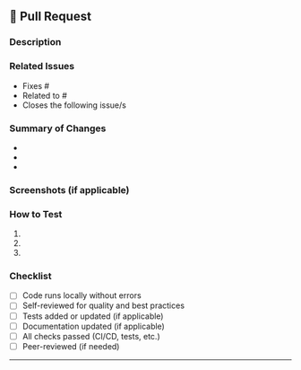 ## 🚀 Pull Request

### Description

<!-- Briefly describe what this pull request does and why it’s needed -->

### Related Issues

<!-- Link to any relevant issues (e.g., Fixes #123, Closes #456) -->

- Fixes #
- Related to #
- Closes the following issue/s

### Summary of Changes

<!-- List the changes made in this PR -->

-
-
-

### Screenshots (if applicable)

<!-- Add before/after screenshots or UI previews -->

### How to Test

<!-- Provide steps for manually testing this PR -->

1.
2.
3.

### Checklist

- [ ] Code runs locally without errors
- [ ] Self-reviewed for quality and best practices
- [ ] Tests added or updated (if applicable)
- [ ] Documentation updated (if applicable)
- [ ] All checks passed (CI/CD, tests, etc.)
- [ ] Peer-reviewed (if needed)

---
